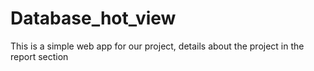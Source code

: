 # Database_hot_view
This is a simple web app for our project,
details about the project in the report section
